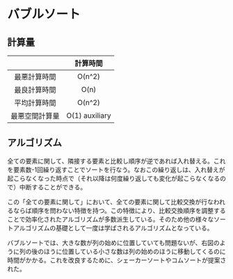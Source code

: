 # バブルソート

## 計算量
|  | 計算時間 |
|:---:|:---:|
| 最悪計算時間 | O(n^2) |
| 最良計算時間 | O(n) |
| 平均計算時間 | O(n^2) |
| 最悪空間計算量 | O(1) auxiliary |

## アルゴリズム
全ての要素に関して、隣接する要素と比較し順序が逆であれば入れ替える。これを要素数-1回繰り返すことでソートを行なう。なおこの繰り返しは、入れ替えが起こらなくなった時点で（それ以降は何度繰り返しても変化が起こらなくなるので）中断することができる。

この「全ての要素に関して」において、全ての要素に関して比較交換が行なわれるならば順序を問わない特徴を持つ。この特徴により、比較交換順序を調整することで効率化されたアルゴリズムが多数派生している。そのため他の様々なソートアルゴリズムの基礎として一度は学ばされるアルゴリズムとなっている。

バブルソートでは、大きな数が列の始めに位置していても問題ないが、右図のように列の後のほうに位置している小さな数は列の始めのほうに移動してくるのに時間がかかる。これを改良するために、シェーカーソートやコムソートが提案された。
